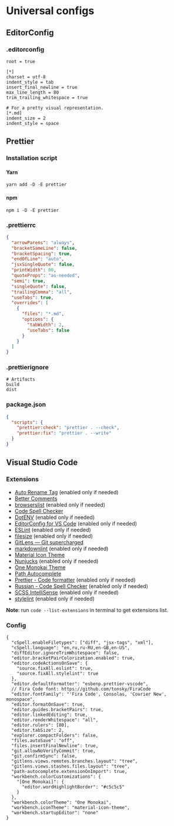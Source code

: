 # Universal configs

## EditorConfig

### .editorconfig

```editor-config
root = true

[*]
charset = utf-8
indent_style = tab
insert_final_newline = true
max_line_length = 80
trim_trailing_whitespace = true

# For a pretty visual representation.
[*.md]
indent_size = 2
indent_style = space
```

## Prettier

### Installation script

#### Yarn

```shell
yarn add -D -E prettier
```

#### npm

```shell
npm i -D -E prettier
```

### .prettierrc

```json
{
  "arrowParens": "always",
  "bracketSameLine": false,
  "bracketSpacing": true,
  "endOfLine": "auto",
  "jsxSingleQuote": false,
  "printWidth": 80,
  "quoteProps": "as-needed",
  "semi": true,
  "singleQuote": false,
  "trailingComma": "all",
  "useTabs": true,
  "overrides": [
    {
      "files": "*.md",
      "options": {
        "tabWidth": 2,
        "useTabs": false
      }
    }
  ]
}
```

### .prettierignore

```ignore
# Artifacts
build
dist
```

### package.json

```json
{
  "scripts": {
    "prettier:check": "prettier . --check",
    "prettier:fix": "prettier . --write"
  }
}
```

## Visual Studio Code

### Extensions

- [Auto Rename Tag](https://marketplace.visualstudio.com/items?itemName=formulahendry.auto-rename-tag) (enabled only if needed)
- [Better Comments](https://marketplace.visualstudio.com/items?itemName=aaron-bond.better-comments)
- [browserslist](https://marketplace.visualstudio.com/items?itemName=webben.browserslist) (enabled only if needed)
- [Code Spell Checker](https://marketplace.visualstudio.com/items?itemName=streetsidesoftware.code-spell-checker)
- [DotENV](https://marketplace.visualstudio.com/items?itemName=mikestead.dotenv) (enabled only if needed)
- [EditorConfig for VS Code](https://marketplace.visualstudio.com/items?itemName=EditorConfig.EditorConfig) (enabled only if needed)
- [ESLint](https://marketplace.visualstudio.com/items?itemName=dbaeumer.vscode-eslint) (enabled only if needed)
- [filesize](https://marketplace.visualstudio.com/items?itemName=mkxml.vscode-filesize) (enabled only if needed)
- [GitLens — Git supercharged](https://marketplace.visualstudio.com/items?itemName=eamodio.gitlens)
- [markdownlint](https://marketplace.visualstudio.com/items?itemName=DavidAnson.vscode-markdownlint) (enabled only if needed)
- [Material Icon Theme](https://marketplace.visualstudio.com/items?itemName=PKief.material-icon-theme)
- [Nunjucks](https://marketplace.visualstudio.com/items?itemName=ronnidc.nunjucks) (enabled only if needed)
- [One Monokai Theme](https://marketplace.visualstudio.com/items?itemName=azemoh.one-monokai)
- [Path Autocomplete](https://marketplace.visualstudio.com/items?itemName=ionutvmi.path-autocomplete)
- [Prettier - Code formatter](https://marketplace.visualstudio.com/items?itemName=esbenp.prettier-vscode) (enabled only if needed)
- [Russian - Code Spell Checker](https://marketplace.visualstudio.com/items?itemName=streetsidesoftware.code-spell-checker-russian) (enabled only if needed)
- [SCSS IntelliSense](https://marketplace.visualstudio.com/items?itemName=mrmlnc.vscode-scss) (enabled only if needed)
- [stylelint](https://marketplace.visualstudio.com/items?itemName=stylelint.vscode-stylelint) (enabled only if needed)

**Note**: run `code --list-extensions` in terminal to get extensions list.

### Config

```jsonc
{
  "cSpell.enableFiletypes": ["diff", "jsx-tags", "xml"],
  "cSpell.language": "en,ru,ru-RU,en-GB,en-US",
  "diffEditor.ignoreTrimWhitespace": false,
  "editor.bracketPairColorization.enabled": true,
  "editor.codeActionsOnSave": {
    "source.fixAll.eslint": true,
    "source.fixAll.stylelint": true
  },
  "editor.defaultFormatter": "esbenp.prettier-vscode",
  // Fira Code font: https://github.com/tonsky/FiraCode
  "editor.fontFamily": "'Fira Code', Consolas, 'Courier New', monospace",
  "editor.formatOnSave": true,
  "editor.guides.bracketPairs": true,
  "editor.linkedEditing": true,
  "editor.renderWhitespace": "all",
  "editor.rulers": [80],
  "editor.tabSize": 2,
  "explorer.compactFolders": false,
  "files.autoSave": "off",
  "files.insertFinalNewline": true,
  "git.allowNoVerifyCommit": true,
  "git.confirmSync": false,
  "gitlens.views.remotes.branches.layout": "tree",
  "gitlens.views.stashes.files.layout": "tree",
  "path-autocomplete.extensionOnImport": true,
  "workbench.colorCustomizations": {
    "[One Monokai]": {
      "editor.wordHighlightBorder": "#c5c5c5"
    }
  },
  "workbench.colorTheme": "One Monokai",
  "workbench.iconTheme": "material-icon-theme",
  "workbench.startupEditor": "none"
}
```
